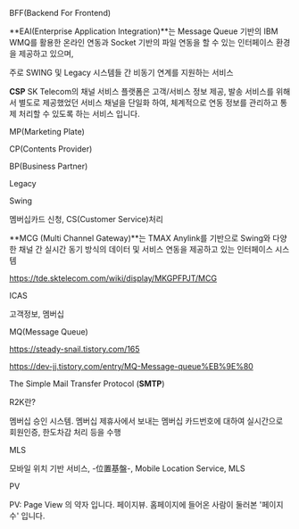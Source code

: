 BFF(Backend For Frontend)



**EAI(Enterprise Application Integration)**는 Message Queue 기반의 IBM WMQ를 활용한 온라인 연동과 Socket 기반의 파일 연동을 할 수 있는 인터페이스 환경을 제공하고 있으며,

주로 SWING 및 Legacy 시스템들 간 비동기 연계를 지원하는 서비스



**CSP** SK Telecom의 채널 서비스 플랫폼은 고객/서비스 정보 제공, 발송 서비스를 위해서 별도로 제공했었던 서비스 채널을 단일화 하여, 체계적으로 연동 정보를 관리하고 통제 처리할 수 있도록 하는 서비스 입니다.



MP(Marketing Plate)



CP(Contents Provider)



BP(Business Partner)



Legacy



Swing

멤버십카드 신청, CS(Customer Service)처리



**MCG (Multi Channel Gateway)**는 TMAX Anylink를 기반으로 Swing와 다양한 채널 간 실시간 동기 방식의 데이터 및 서비스 연동을 제공하고 있는 인터페이스 시스템

https://tde.sktelecom.com/wiki/display/MKGPFPJT/MCG



ICAS 

고객정보, 멤버십



MQ(Message Queue)

https://steady-snail.tistory.com/165

https://dev-jj.tistory.com/entry/MQ-Message-queue%EB%9E%80





The Simple Mail Transfer Protocol (**SMTP**)





R2K란?

멤버십 승인 시스템. 멤버십 제휴사에서 보내는 멤버십 카드번호에 대하여 실시간으로 회원인증, 한도차감 처리 등을 수행



MLS

모바일 위치 기반 서비스, -位置基盤-, Mobile Location Service, MLS



PV

PV: Page View 의 약자 입니다. 페이지뷰. 홈페이지에 들어온 사람이 둘러본 '페이지 수' 입니다.